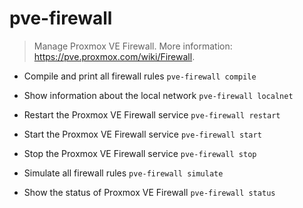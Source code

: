 # pve-firewall
> Manage Proxmox VE Firewall.
> More information: <https://pve.proxmox.com/wiki/Firewall>.

- Compile and print all firewall rules
`pve-firewall compile`

- Show information about the local network
`pve-firewall localnet`

- Restart the Proxmox VE Firewall service
`pve-firewall restart`

- Start the Proxmox VE Firewall service
`pve-firewall start`

- Stop the Proxmox VE Firewall service
`pve-firewall stop`

- Simulate all firewall rules
`pve-firewall simulate`

- Show the status of Proxmox VE Firewall
`pve-firewall status`
